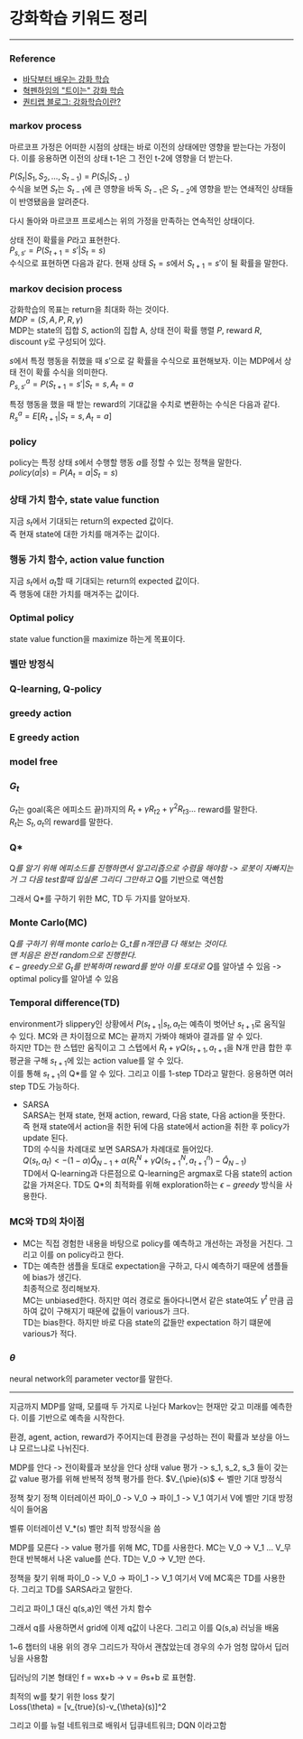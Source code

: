 # 강화학습 키워드 정리

---
### Reference
- [바닥부터 배우는 강화 학습](https://book.naver.com/bookdb/book_detail.nhn?bid=16657505)
- [혁펜하임의 "트이는" 강화 학습](https://www.youtube.com/playlist?list=PL_iJu012NOxehE8fdF9me4TLfbdv3ZW8g)
- [퀀티랩 블로그: 강화학습이란?](http://blog.quantylab.com/rl.html)

### markov process
마르코프 가정은 어떠한 시점의 상태는 바로 이전의 상태에만 영향을 받는다는 가정이다. 이를 응용하면 이전의 상태 t-1은 그 전인 t-2에 영향을 더 받는다.      

$P(S_t|S_1,S_2,...,S_{t-1})$ = $P(S_t|S_{t-1})$   
수식을 보면 $S_t$는 $S_{t-1}$에 큰 영향을 바독 $S_{t-1}$은 $S_{t-2}$에 영향을 받는 연쇄적인 상태들이 반영됐음을 알려준다.

다시 돌아와 마르코프 프로세스는 위의 가정을 만족하는 연속적인 상태이다.   

상태 전이 확률을 $P$라고 표현한다.   
$P_{s,s'} = P(S_{t+1} = s'|S_t=s)$   
수식으로 표현하면 다음과 같다. 현재 상태 $S_t=s$에서 $S_{t+1}=s'$이 될 확률을 말한다.

### markov decision process
강화학습의 목표는 return을 최대화 하는 것이다.   
$MDP = (S,A,P,R,\gamma)$   
MDP는 state의 집합 $S$, action의 집합 A, 상태 전이 확률 행렬 $P$, reward $R$, discount $\gamma$로 구성되어 있다.

$s$에서 특정 행동을 취했을 때 $s'$으로 갈 확률을 수식으로 표현해보자. 이는 MDP에서 상태 전이 확률 수식을 의미한다.   
$P^a_{s,s'} = P(S_{t+1}=s'|S_t=s,A_t=a$

특정 행동을 했을 때 받는 reward의 기대값을 수치로 변환하는 수식은 다음과 같다.   
$R_s^a=E[R_{t+1}|S_t=s,A_t=a]$   

### policy
policy는 특정 상태 $s$에서 수행할 행동 $a$를 정할 수 있는 정책을 말한다.   
$policy(a|s) = P(A_t=a|S_t=s)$

### 상태 가치 함수, state value function   
지금 $s_t$에서 기대되는 return의 expected 값이다.   
즉 현재 state에 대한 가치를 매겨주는 값이다.

### 행동 가치 함수, action value function   
지금 $s_t$에서 $a_t$할 때 기대되는 return의 expected 값이다.   
즉 행동에 대한 가치를 매겨주는 값이다.

### Optimal policy
state value function을 maximize 하는게 목표이다.

### 벨만 방정식

### Q-learning, Q-policy

### greedy action
### E greedy action
### model free 

### $G_t$
$G_t$는 goal(혹은 에피소드 끝)까지의 $R_t+\gamma R_{t2}+\gamma^2R_{t3}...$ reward를 말한다.   
$R_t$는 $S_t, a_t$의 reward를 말한다.

### Q*
Q*를 알기 위해 에피소드를 진행하면서 알고리즘으로 수렴을 해야함
-> 로봇이 자빠지는거
그 다음 test할때 입실론 그리디 그만하고 Q*를 기반으로 액션함

그래서 Q*를 구하기 위한 MC, TD 두 가지를 알아보자.

### Monte Carlo(MC)
Q*를 구하기 위해 monte carlo는 G_t를 n개만큼 다 해보는 것이다.   
맨 처음은 완전 random으로 진행한다.   
$\epsilon-greedy$으로 $G_t$를 반복하며 reward를 받아 이를 토대로 Q*를 알아낼 수 있음 -> optimal policy를 알아낼 수 있음

### Temporal difference(TD)
environment가 slippery인 상황에서 $P(s_{t+1}|s_t,a_t$는 예측이 벗어난 $s_{t+1}$로 움직일 수 있다.
MC와 큰 차이점으로 MC는 끝까지 가봐야 해봐야 결과를 알 수 있다.   
하지만 TD는 한 스텝만 움직이고 그 스텝에서 $R_t+\gamma Q(s_{t+1}, a_{t+1}$을 N개 만큼 합한 후 평균을 구해 $s_{t+1}$에 있는 action value를 알 수 있다.   
이를 통해 $s_{t+1}$의 Q*를 알 수 있다. 그리고 이를 1-step TD라고 말한다. 응용하면 여러 step TD도 가능하다.

- SARSA   
SARSA는 현재 state, 현재 action, reward, 다음 state, 다음 action을 뜻한다.   
즉 현재 state에서 action을 취한 뒤에 다음 state에서 action을 취한 후 policy가 update 된다.   
TD의 수식을 차례대로 보면 SARSA가 차례대로 들어있다.   
$Q(s_t, a_t) <- (1-\alpha)\hat{Q}_{N-1}+\alpha(R_t^N+\gamma Q(s_{t+1}^N, a_{t+1}^n)-\hat{Q}_{N-1})$   
TD에서 Q-learning과 다른점으로 Q-learning은 argmax로 다음 state의 action 값을 가져온다.
TD도 Q*의 최적화를 위해 exploration하는 $\epsilon-greedy$ 방식을 사용한다.

### MC와 TD의 차이점   
- MC는 직접 경험한 내용을 바탕으로 policy를 예측하고 개선하는 과정을 거친다. 그리고 이를 on policy라고 한다.
- TD는 예측한 샘플을 토대로 expectation을 구하고, 다시 예측하기 때문에 샘플들에 bias가 생긴다.   
최종적으로 정리해보자.   
MC는 unbiased한다. 하지만 여러 경로로 돌아다니면서 같은 state여도 $\gamma^t$ 만큼 곱하여 값이 구해지기 때문에 값들이 various가 크다.   
TD는 bias한다. 하지만 바로 다음 state의 값들만 expectation 하기 떄문에 various가 적다.

### $\theta$
neural network의 parameter vector를 말한다.

---

지금까지 MDP를 알때, 모를때 두 가지로 나뉜다
Markov는 현재만 갖고 미래를 예측한다.
이를 기반으로 예측을 시작한다.

환경, agent, action, reward가 주어지는데
환경을 구성하는 전이 확률과 보상을 아느냐 모르느냐로 나뉘진다.


MDP를 안다 -> 전이확률과 보상을 안다
상태 value 평가 -> s_1, s_2, s_3 들이 갖는 값
value 평가를 위해 반복적 정책 평가를 한다.
$V_{\pie}(s)$ <- 벨만 기대 방정식


정책 찾기
정책 이터레이션
파이_0 -> V_0 -> 파이_1 -> V_1
여기서 V에 벨만 기대 방정식이 들어옴

벨류 이터레이션
V_*(s)
벨만 최적 방정식을 씀


MDP를 모른다 -> 
value 평가를 위해 MC, TD를 사용한다.
MC는 V_0 -> V_1 ... V_무한대 반복해서 나온 value를 쓴다.
TD는 V_0 -> V_1만 쓴다.

정책을 찾기 위해
파이_0 -> V_0 -> 파이_1 -> V_1
여기서 V에 MC혹은 TD를 사용한다. 그리고 TD를 SARSA라고 말한다.

그리고 파이_1 대신 q(s,a)인 액션 가치 함수

그래서 q를 사용하면서 grid에 이제 q값이 나온다.
그리고 이를 Q(s,a) 러닝을 배움

1~6 챕터의 내용
위의 경우 그리드가 작아서 괜찮았는데 경우의 수가 엄청 많아서 딥러닝을 사용함

딥러닝의 기본 형태인 f = wx+b -> v = $\theta$s+b
로 표현함.

최적의 w를 찾기 위한 loss 찾기   
Loss(\theta) = [v_{true}(s)-v_{\theta}(s)]^2

그리고 이를 뉴럴 네트워크로 배워서 딥큐네트워크; DQN 이라고함